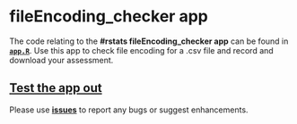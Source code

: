 # fileEncoding_checker app

The code relating to the **#rstats fileEncoding_checker app** can be found in [**`app.R`**](https://github.com/annakrystalli/fileEncoding_checker/blob/master/app.R). Use this app to check file encoding for a .csv file and record and download your assessment.

## [**Test the app out**](https://annakrystalli.shinyapps.io/fileEncodings_checker/)


Please use [**issues**](https://github.com/annakrystalli/fileEncoding_checker/issues) to report any bugs or suggest enhancements.


